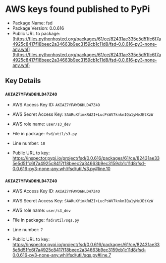 # AWS keys found published to PyPi

* Package Name: fsd
* Package Version: 0.0.616
* Public URL to package: [https://files.pythonhosted.org/packages/61/ce/82431ae335e5d51fc6f7a4925c8417f18beec2a34663b9ec3159cb1c11d8/fsd-0.0.616-py3-none-any.whl](https://files.pythonhosted.org/packages/61/ce/82431ae335e5d51fc6f7a4925c8417f18beec2a34663b9ec3159cb1c11d8/fsd-0.0.616-py3-none-any.whl)

## Key Details

### `AKIAZ7YFAWD6HLD47Z4O`

* AWS Access Key ID: `AKIAZ7YFAWD6HLD47Z4O`
* AWS Secret Access Key: `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` 
* AWS role name: `user/s3_dev`
* File in package: `fsd/util/s3.py`
* Line number: `10`

* Public URL to key: https://inspector.pypi.io/project/fsd/0.0.616/packages/61/ce/82431ae335e5d51fc6f7a4925c8417f18beec2a34663b9ec3159cb1c11d8/fsd-0.0.616-py3-none-any.whl/fsd/util/s3.py#line.10



### `AKIAZ7YFAWD6HLD47Z4O`

* AWS Access Key ID: `AKIAZ7YFAWD6HLD47Z4O`
* AWS Secret Access Key: `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` 
* AWS role name: `user/s3_dev`
* File in package: `fsd/util/sqs.py`
* Line number: `7`

* Public URL to key: https://inspector.pypi.io/project/fsd/0.0.616/packages/61/ce/82431ae335e5d51fc6f7a4925c8417f18beec2a34663b9ec3159cb1c11d8/fsd-0.0.616-py3-none-any.whl/fsd/util/sqs.py#line.7


